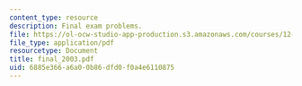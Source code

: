 ```yaml
---
content_type: resource
description: Final exam problems.
file: https://ol-ocw-studio-app-production.s3.amazonaws.com/courses/12-812-general-circulation-of-the-earths-atmosphere-fall-2005/6885e366a6a00b86dfd0f0a4e6110875_final_2003.pdf
file_type: application/pdf
resourcetype: Document
title: final_2003.pdf
uid: 6885e366-a6a0-0b86-dfd0-f0a4e6110875
---
```

